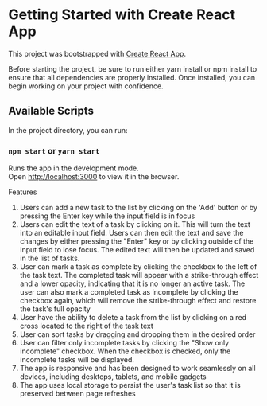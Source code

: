# Getting Started with Create React App

This project was bootstrapped with [Create React App](https://github.com/facebook/create-react-app).

Before starting the project, be sure to run either yarn install or npm install to ensure that all dependencies are properly installed. Once installed, you can begin working on your project with confidence.

## Available Scripts

In the project directory, you can run:

### `npm start` or `yarn start`

Runs the app in the development mode.\
Open [http://localhost:3000](http://localhost:3000) to view it in the browser.


Features
1. Users can add a new task to the list by clicking on the 'Add' button or by pressing the Enter key while the input field is in focus
2. Users can edit the text of a task by clicking on it. This will turn the text into an editable input field. Users can then edit the text and save the changes by either pressing the "Enter" key or by clicking outside of the input field to lose focus. The edited text will then be updated and saved in the list of tasks.
3. User can mark a task as complete by clicking the checkbox to the left of the task text. The completed task will appear with a strike-through effect and a lower opacity, indicating that it is no longer an active task. The user can also mark a completed task as incomplete by clicking the checkbox again, which will remove the strike-through effect and restore the task's full opacity
4. User have the ability to delete a task from the list by clicking on a red cross located to the right of the task text
5. User can sort tasks by dragging and dropping them in the desired order
6. User can filter only incomplete tasks by clicking the "Show only incomplete" checkbox. When the checkbox is checked, only the incomplete tasks will be displayed.
7. The app is responsive and has been designed to work seamlessly on all devices, including desktops, tablets, and mobile gadgets
8. The app uses local storage to persist the user's task list so that it is preserved between page refreshes
